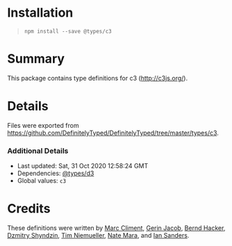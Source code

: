 # Installation
> `npm install --save @types/c3`

# Summary
This package contains type definitions for c3 (http://c3js.org/).

# Details
Files were exported from https://github.com/DefinitelyTyped/DefinitelyTyped/tree/master/types/c3.

### Additional Details
 * Last updated: Sat, 31 Oct 2020 12:58:24 GMT
 * Dependencies: [@types/d3](https://npmjs.com/package/@types/d3)
 * Global values: `c3`

# Credits
These definitions were written by [Marc Climent](https://github.com/mcliment), [Gerin Jacob](https://github.com/gerinjacob), [Bernd Hacker](https://github.com/denyo), [Dzmitry Shyndzin](https://github.com/dmitryshindin), [Tim Niemueller](https://github.com/timn), [Nate Mara](https://github.com/natemara), and [Ian Sanders](https://github.com/iansan5653).
